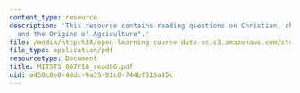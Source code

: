 ```yaml
---
content_type: resource
description: 'This resource contains reading questions on Christian, chapter 8: "Intensification
  and the Origins of Agriculture".'
file: /media/https%3A/open-learning-course-data-rc.s3.amazonaws.com/sts-007-technology-in-history-fall-2010/a450c0e04ddc9a3581c0744bf315a45c_MITSTS_007F10_read06.pdf
file_type: application/pdf
resourcetype: Document
title: MITSTS_007F10_read06.pdf
uid: a450c0e0-4ddc-9a35-81c0-744bf315a45c
---
```

